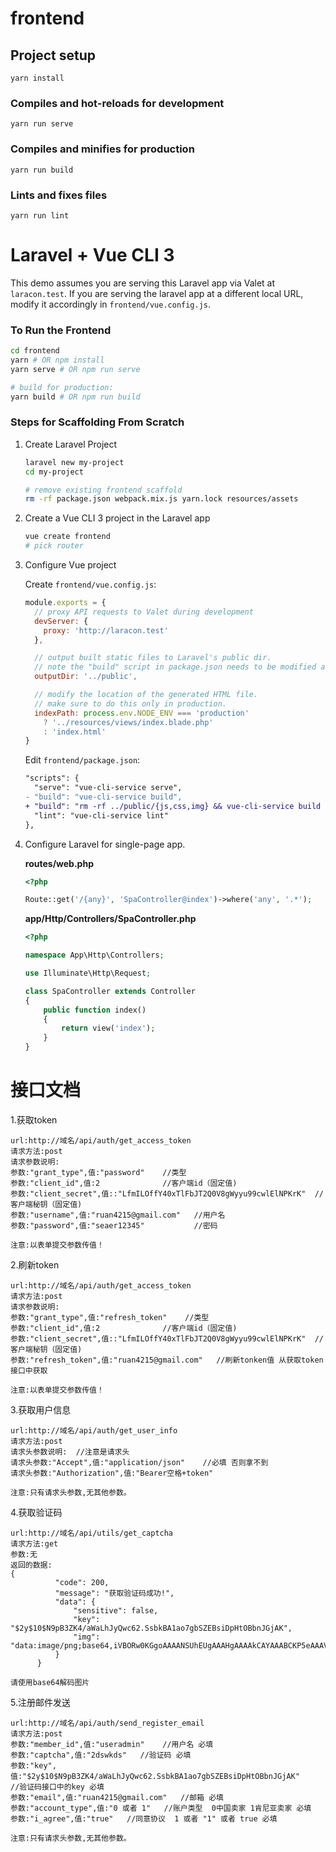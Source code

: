 # frontend

## Project setup
```
yarn install
```

### Compiles and hot-reloads for development
```
yarn run serve
```

### Compiles and minifies for production
```
yarn run build
```

### Lints and fixes files
```
yarn run lint
```


# Laravel + Vue CLI 3

This demo assumes you are serving this Laravel app via Valet at `laracon.test`. If you are serving the laravel app at a different local URL, modify it accordingly in `frontend/vue.config.js`.

### To Run the Frontend

``` sh
cd frontend
yarn # OR npm install
yarn serve # OR npm run serve

# build for production:
yarn build # OR npm run build
```

### Steps for Scaffolding From Scratch

1. Create Laravel Project

    ``` sh
    laravel new my-project
    cd my-project

    # remove existing frontend scaffold
    rm -rf package.json webpack.mix.js yarn.lock resources/assets
    ```

2. Create a Vue CLI 3 project in the Laravel app

    ``` sh
    vue create frontend
    # pick router
    ```

3. Configure Vue project

    Create `frontend/vue.config.js`:

    ``` js
    module.exports = {
      // proxy API requests to Valet during development
      devServer: {
        proxy: 'http://laracon.test'
      },

      // output built static files to Laravel's public dir.
      // note the "build" script in package.json needs to be modified as well.
      outputDir: '../public',

      // modify the location of the generated HTML file.
      // make sure to do this only in production.
      indexPath: process.env.NODE_ENV === 'production'
        ? '../resources/views/index.blade.php'
        : 'index.html'
    }
    ```

    Edit `frontend/package.json`:

    ``` diff
    "scripts": {
      "serve": "vue-cli-service serve",
    - "build": "vue-cli-service build",
    + "build": "rm -rf ../public/{js,css,img} && vue-cli-service build --no-clean",
      "lint": "vue-cli-service lint"
    },
    ```

4. Configure Laravel for single-page app.

    **routes/web.php**

    ``` php
    <?php

    Route::get('/{any}', 'SpaController@index')->where('any', '.*');
    ```

    **app/Http/Controllers/SpaController.php**

    ``` php
    <?php

    namespace App\Http\Controllers;

    use Illuminate\Http\Request;

    class SpaController extends Controller
    {
        public function index()
        {
            return view('index');
        }
    }
    ```
    
 # 接口文档
 
1.获取token
```
url:http://域名/api/auth/get_access_token
请求方法:post
请求参数说明:
参数:"grant_type",值:"password"    //类型
参数:"client_id",值:2              //客户端id（固定值)
参数:"client_secret",值::"LfmILOffY40xTlFbJT2Q0V8gWyyu99cwlElNPKrK"  //客户端秘钥（固定值)
参数:"username",值:"ruan4215@gmail.com"   //用户名
参数:"password",值:"seaer12345"           //密码

注意:以表单提交参数传值！
```
2.刷新token
```
url:http://域名/api/auth/get_access_token
请求方法:post
请求参数说明:
参数:"grant_type",值:"refresh_token"    //类型
参数:"client_id",值:2              //客户端id（固定值)
参数:"client_secret",值::"LfmILOffY40xTlFbJT2Q0V8gWyyu99cwlElNPKrK"  //客户端秘钥（固定值)
参数:"refresh_token",值:"ruan4215@gmail.com"   //刷新tonken值 从获取token接口中获取

注意:以表单提交参数传值！
```

3.获取用户信息
```
url:http://域名/api/auth/get_user_info
请求方法:post
请求头参数说明:  //注意是请求头 
请求头参数:"Accept",值:"application/json"    //必填 否则拿不到
请求头参数:"Authorization",值:"Bearer空格+token"

注意:只有请求头参数,无其他参数。
```
 
 
4.获取验证码
```
url:http://域名/api/utils/get_captcha
请求方法:get
参数:无
返回的数据:
{
          "code": 200,
          "message": "获取验证码成功!",
          "data": {
              "sensitive": false,
              "key": "$2y$10$N9pB3ZK4/aWaLhJyQwc62.SsbkBA1ao7gbSZEBsiDpHtOBbnJGjAK",
              "img": "data:image/png;base64,iVBORw0KGgoAAAANSUhEUgAAAHgAAAAkCAYAAABCKP5eAAAVZklEQVR4nI2ceZAkWV3HP3lWVVd1dfXdMz332cPuzLCHsOyOK4cCuyGrEKBAEAEGgrugghKsBIuyYKAcIRIgp6FAiBKIgoRyGBDAsiMLe19z99wzPX1MX3VmVuXhH9Uv65evqod9ERlVlfnyvd/7fX/3e93G0aNHY9d1cRwH27YxDAPTNDFNE8dxcBwHy7IAiKKIMAwJgoBWq0Wz2SQMQ+I4Tt4zDAPLspKxAAzDwLbt5F4URckcYRjSaDTwPI8gCJIriqJkLNXXMIzk...........
          }
      }
      
请使用base64解码图片
```

 
 
5.注册邮件发送
```
url:http://域名/api/auth/send_register_email
请求方法:post
参数:"member_id",值:"useradmin"    //用户名 必填
参数:"captcha",值:"2dswkds"   //验证码 必填
参数:"key",值:"$2y$10$N9pB3ZK4/aWaLhJyQwc62.SsbkBA1ao7gbSZEBsiDpHtOBbnJGjAK"     //验证码接口中的key 必填
参数:"email",值:"ruan4215@gmail.com"   //邮箱 必填
参数:"account_type",值:"0 或者 1"   //账户类型  0中国卖家 1肯尼亚卖家 必填
参数:"i_agree",值:"true"   //同意协议  1 或者 "1" 或者 true 必填

注意:只有请求头参数,无其他参数。
```


  
 

